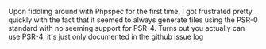Upon fiddling around with Phpspec for the first time, I got frustrated pretty quickly with the fact that it seemed to always generate files using the PSR-0 standard with no seeming support for PSR-4. Turns out you actually can use PSR-4, it's just only documented in the github issue log 